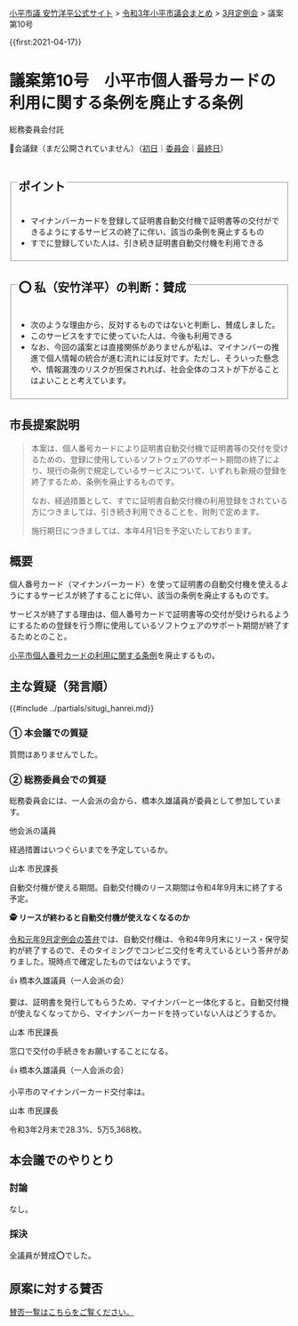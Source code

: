 <p class="breadcrumbs"><a href="https://yasutakeyohei.com/">小平市議 安竹洋平公式サイト</a> > <a href="../index.md">令和3年小平市議会まとめ</a> > <a href="./index.md">3月定例会</a> > 議案第10号</p>

{{first:2021-04-17}}

# 議案第10号　小平市個人番号カードの利用に関する条例を廃止する条例

<i class="fa fa-gavel" aria-hidden="true"></i> 総務委員会付託

<p class="read-kaigiroku">📄会議録（まだ公開されていません）（<a href="https://ssp.kaigiroku.net/tenant/kodaira/SpTop.html">初日</a>｜<a href="https://ssp.kaigiroku.net/tenant/kodaira/SpTop.html">委員会</a>｜<a href="https://ssp.kaigiroku.net/tenant/kodaira/SpTop.html">最終日</a>）</p>

<fieldset class="point">
  <legend>
    <h2> ポイント </h2>
  </legend>
  <ul>
    <li class="chk">マイナンバーカードを登録して証明書自動交付機で証明書等の交付ができるようにするサービスの終了に伴い、該当の条例を廃止するもの</li>
    <li class="chk">すでに登録していた人は、引き続き証明書自動交付機を利用できる</li>
  </ul>
</fieldset>

<fieldset class="sanpi">
  <legend>
    <h2>⭕️ 私（安竹洋平）の判断：賛成 </h2>
  </legend>
  <ul>
    <li>次のような理由から、反対するものではないと判断し、賛成しました。</li>
    <li class="good">このサービスをすでに使っていた人は、今後も利用できる</li>
    <li>なお、今回の議案とは直接関係がありませんが私は、マイナンバーの推進で個人情報の統合が進む流れには反対です。ただし、そういった懸念や、情報漏洩のリスクが担保されれば、社会全体のコストが下がることはよいことと考えています。</li>
  </ul>
</fieldset>

## 市長提案説明

> 本案は、個人番号カードにより証明書自動交付機で証明書等の交付を受けるための、登録に使用しているソフトウェアのサポート期間の終了により、現行の条例で規定しているサービスについて、いずれも新規の登録を終了するため、条例を廃止するものです。
>
> なお、経過措置として、すでに証明書自動交付機の利用登録をされている方につきましては、引き続き利用できることを、附則で定めます。
>
> 施行期日につきましては、本年4月1日を予定いたしております。

## 概要
個人番号カード（マイナンバーカード）を使って証明書の自動交付機を使えるようにするサービスが終了することに伴い、該当の条例を廃止するものです。

サービスが終了する理由は、個人番号カードで証明書等の交付が受けられるようにするための登録を行う際に使用しているソフトウェアのサポート期間が終了するためとのこと。

[小平市個人番号カードの利用に関する条例](https://web.archive.org/web/20210510082941/https://www.city.kodaira.tokyo.jp/reiki/reiki_honbun/g135RG00001171.html)を廃止するもの。

## 主な質疑（発言順）
{{#include ../partials/situgi_hanrei.md}}

### ① 本会議での質疑

質問はありませんでした。

### ② 総務委員会での質疑

総務委員会には、一人会派の会から、橋本久雄議員が委員として参加しています。

<div class="balloon bl-left">他会派の議員<br><div>

経過措置はいつぐらいまでを予定しているか。

</div></div>

<div class="balloon bl-right">山本 市民課長<br><div>

自動交付機が使える期間。自動交付機のリース期間は令和4年9月末に終了する予定。

</div></div>

<div class="balloon bl-left bl-tips"><div>
<strong>🕵 リースが終わると自動交付機が使えなくなるのか</strong>

[令和元年9月定例会の答弁](https://ssp.kaigiroku.net/tenant/kodaira/SpMinuteView.html?council_id=1078&schedule_id=15&minute_id=70&is_search=true)では、自動交付機は、令和4年9月末にリース・保守契約が終了するので、そのタイミングでコンビニ交付を考えているという答弁がありました。現時点で確定したものではないようです。

</div></div>

<div class="balloon bl-left hitori">👍 橋本久雄議員（一人会派の会）<br><div>

要は、証明書を発行してもらうため、マイナンバーと一体化すると。自動交付機が使えなくなってから、マイナンバーカードを持っていない人はどうするか。

</div></div>

<div class="balloon bl-right">山本 市民課長<br><div>

窓口で交付の手続きをお願いすることになる。

</div></div>

<div class="balloon bl-left hitori">👍 橋本久雄議員（一人会派の会）<br><div>

小平市のマイナンバーカード交付率は。

</div></div>

<div class="balloon bl-right">山本 市民課長<br><div>

令和3年2月末で28.3%、5万5,368枚。

</div></div>


## 本会議でのやりとり

### 討論

なし。

### 採決

全議員が賛成⭕️でした。


## 原案に対する賛否
[賛否一覧はこちらをご覧ください。](../kekka-ichiran.md#賛否)